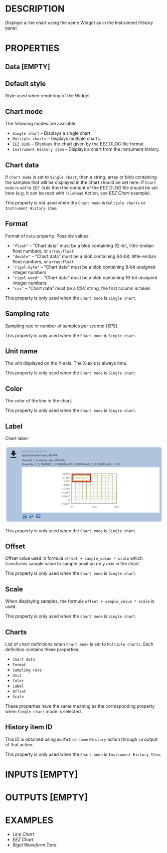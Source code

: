 # DESCRIPTION

Displays a line chart using the same Widget as in the Instrument _History_ panel.

# PROPERTIES

## Data [EMPTY]

## Default style

Style used when rendering of the Widget.

## Chart mode

The following modes are available:

- `Single chart` – Displays a single chart.
- `Multiple charts` – Displays multiple charts.
- `EEZ DLOG` – Displays the chart given by the EEZ DLOG file format.
- `Instrument History Item` – Displays a chart from the instrument history.

## Chart data

If `Chart mode` is set to `Single chart`, then a string, array or blob containing the samples that will be displayed in the chart should be set here. If `Chart mode` is set to `EEZ DLOG` then the content of the EEZ DLOG file should be set here (e.g. it can be read with `FileRead` Action, see _EEZ Chart_ example).

This property is not used when the `Chart mode` is `Multiple charts` or `Instrument History item`.

## Format

Format of `Data` property. Possible values:

- `"float"` – "Chart data" must be a blob containing 32-bit, little-endian float numbers, or `array:float`
- `"double"` – "Chart data" must be a blob containing 64-bit, little-endian float numbers, or `array:float`
- `"rigol-byte"` – "Chart data" must be a blob containing 8-bit unsigned integer numbers
- `"rigol-word"` – "Chart data" must be a blob containing 16-bit unsigned integer numbers
- `"csv"` – "Chart data" must be a CSV string, the first column is taken

This property is only used when the `Chart mode` is `Single chart`.

## Sampling rate

Sampling rate or number of samples per second (SPS).

This property is only used when the `Chart mode` is `Single chart`.

## Unit name

The unit displayed on the Y-axis. The X-axis is always time.

This property is only used when the `Chart mode` is `Single chart`.

## Color

The color of the line in the chart.

This property is only used when the `Chart mode` is `Single chart`.

## Label

Chart label:

![Alt text](../images/add_to_instrument_history_label.png)

This property is only used when the `Chart mode` is `Single chart`.

## Offset

Offset value used in formula `offset + sample_value * scale` which transforms sample value to sample position on y axis in the chart.

This property is only used when the `Chart mode` is `Single chart`.

## Scale

When displaying samples, the formula `offset + sample_value * scale` is used.

This property is only used when the `Chart mode` is `Single chart`.

## Charts

List of chart definitions when `Chart mode` is set to `Multiple charts`. Each definition contains these properties:

- `Chart data`
- `Format`
- `Sampling rate`
- `Unit`
- `Color`
- `Label`
- `Offset`
- `Scale`

These properties have the same meaning as the corresponding property when `Single chart` mode is selected.

## History item ID

This ID is obtained using `AddToInstrumentHistory` action through `id` output of that action.

This property is only used when the `Chart mode` is `Instrument History Item`.

# INPUTS [EMPTY]

# OUTPUTS [EMPTY]

# EXAMPLES

* _Line Chart_
* _EEZ Chart_
* _Rigol Waveform Data_

